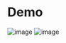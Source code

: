 # Demo
![image](https://github.com/Sunnn7y/Demo/img/1.jpg)
![image](https://github.com/Sunnn7y/Demo/img/baidu.png)
